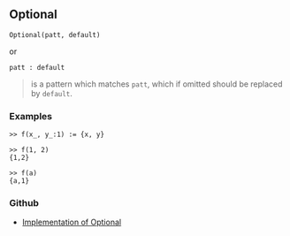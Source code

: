 ## Optional

```
Optional(patt, default)
```

or

```
patt : default
```

> is a pattern which matches `patt`, which if omitted should be replaced by `default`.
	 
### Examples

```
>> f(x_, y_:1) := {x, y}

>> f(1, 2)
{1,2}

>> f(a)
{a,1}
```

### Github

* [Implementation of Optional](https://github.com/axkr/symja_android_library/blob/master/symja_android_library/matheclipse-core/src/main/java/org/matheclipse/core/builtin/PatternMatching.java#L1120) 
